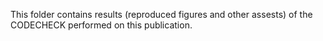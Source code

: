 This folder contains results (reproduced figures and other assests) of the CODECHECK performed on this publication.